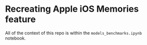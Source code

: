# Recreating Apple iOS Memories feature

All of the context of this repo is within the `models_benchmarks.ipynb` notebook.
